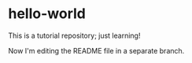 # hello-world
This is a tutorial repository; just learning!

Now I'm editing the README file in a separate branch.
